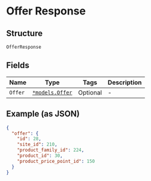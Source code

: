 
# Offer Response

## Structure

`OfferResponse`

## Fields

| Name | Type | Tags | Description |
|  --- | --- | --- | --- |
| `Offer` | [`*models.Offer`](offer.md) | Optional | - |

## Example (as JSON)

```json
{
  "offer": {
    "id": 28,
    "site_id": 210,
    "product_family_id": 224,
    "product_id": 30,
    "product_price_point_id": 150
  }
}
```

